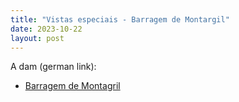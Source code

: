 ```yaml
---
title: "Vistas especiais - Barragem de Montargil"
date: 2023-10-22
layout: post
---
```

A dam (german link):

* [Barragem de Montagril](https://de.wikipedia.org/wiki/Talsperre_Montargil)
